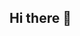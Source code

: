 ## Hi there 👋

<!--
**kepler-rgb/kepler-rgb** is a ✨ _special_ ✨ repository because its `README.md` (this file) appears on your GitHub profile.

Here are some ideas to get you started:

- 🔭 I’m currently working on ...
- 🌱 I’m currently learning ...
- 👯 I’m looking to collaborate on ...
- 🤔 I’m looking for help with ...
- 💬 Ask me about kepler
- 📫 How to reach me: ...
- 😄 Pronouns: ...
- ⚡ Fun fact😽
--
